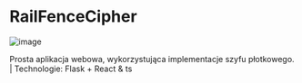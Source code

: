 # RailFenceCipher
![image](https://github.com/Smieluuu/RailFenceCipher/assets/96179878/218d6d66-8c21-4f61-8804-efdc7ab6097f)

Prosta aplikacja webowa, wykorzystująca implementacje szyfu płotkowego. | Technologie: Flask + React & ts 
